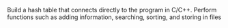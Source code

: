 Build a hash table that connects directly to the program in C/C++. Perform functions such as adding information, searching, sorting, and storing in files

